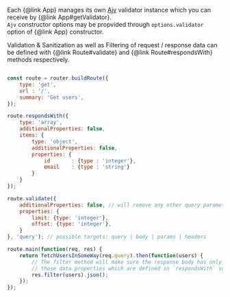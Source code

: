 
Each {@link App} manages its own [Ajv](https://github.com/epoberezkin/ajv) validator instance which you can receive by {@link App#getValidator}.  
`Ajv` constructor options may be propvided through `options.validator` option of {@link App} constructor.  

Validation & Sanitization as well as Filtering of request / response data can be defined with {@link Route#validate} and {@link Route#respondsWith} methods respectively.


```javascript

const route = router.buildRoute({
    type: 'get',
    url : '/',
    summary: 'Get users',
});

route.respondsWith({
    type: 'array',
    additionalProperties: false,
    items: {
        type: 'object',
        additionalProperties: false,
        properties: {
            id       : {type : 'integer'},
            email    : {type : 'string'}
        }
    }
});

route.validate({
    additionalProperties: false, // will remove any other query parameters
    properties: {
        limit: {type: 'integer'},
        offset: {type: 'integer'},
    }
}, 'query'); // possible targets: query | body | params | headers

route.main(function(req, res) {
    return fetchUsersInSomeWay(req.query).then(function(users) {
        // The filter method will make sure the response body has only
        // those data properties which are defined in `respondsWith` schema
        res.filter(users).json();
    });
});
```
